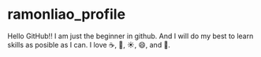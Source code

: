 # ramonliao_profile
Hello GitHub!!
I am just the beginner in github.
And I will do my best to learn skills as posible as I can.
I love :coffee:, :tea:, :sunny:, :smile:, and :book:.

